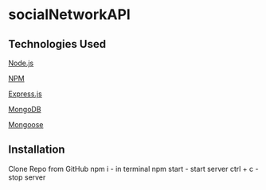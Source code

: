 # socialNetworkAPI


## Technologies Used
<p><a href="https://nodejs.org/">Node.js</a></p>
<p><a href="https://www.npmjs.com/">NPM</a></p>
<p><a href="https://www.npmjs.com/package/express">Express.js</a></p>
<p><a href="https://www.mongodb.com/">MongoDB</a></p>
<p><a href="https://www.npmjs.com/package/mongoose">Mongoose</a></p>

## Installation
Clone Repo from GitHub
npm i - in terminal
npm start - start server
ctrl + c - stop server